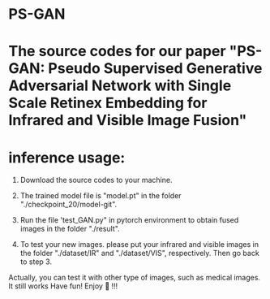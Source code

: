 # PS-GAN
# The source codes for our paper "PS-GAN: Pseudo Supervised Generative Adversarial Network with Single Scale Retinex Embedding for Infrared and Visible Image Fusion"

# inference usage:

1. Download the source codes to your machine.

2. The trained model file is "model.pt" in the folder "./checkpoint_20/model-git".

3. Run the file 'test_GAN.py" in pytorch environment to obtain fused images in the folder "./result".

4. To test your new images. please put your infrared and visible images in the folder "./dataset/IR" and "./dataset/VIS", respectively. Then go back to step 3. 

Actually, you can test it with other type of images, such as medical images. It still works Have fun!
Enjoy :beers: !!!
